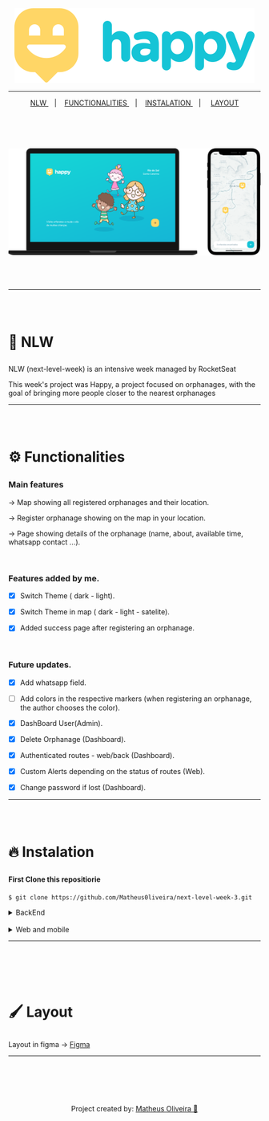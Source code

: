 <div align='center'>

  <img src='./.github/logo.svg'/>

  <hr/>

<a href='#nlw'>NLW </a> &nbsp;&nbsp;&nbsp;|&nbsp;&nbsp;&nbsp;
<a href='#functionalities'>FUNCTIONALITIES </a> &nbsp;&nbsp;&nbsp;|&nbsp;&nbsp;&nbsp;
<a href='#instalation'>INSTALATION </a> &nbsp;&nbsp;&nbsp;| &nbsp;&nbsp;&nbsp;
<a href='#layout'>LAYOUT </a>

<br/>
<br/>
<br/>
<br/>

  <img src='./.github/Devices.svg' width='600'/>

</div>

<br/>
<br/>
<br/>

<hr/>

<br/>
<br/>

# <p id='nlw'>🚀 NLW</p>

NLW (next-level-week) is an intensive week managed by RocketSeat

This week's project was Happy, a project focused on orphanages, with the goal of bringing more people closer to the nearest orphanages

<hr/>
<br/>
<br/>

# <p id='functionalities'>⚙ Functionalities</p>

### Main features

&rarr; Map showing all registered orphanages and their location.

&rarr; Register orphanage showing on the map in your location.

&rarr; Page showing details of the orphanage (name, about, available time, whatsapp contact ...).

<br/>

### Features added by me.

- [x] Switch Theme ( dark - light).

- [x] Switch Theme in map ( dark - light - satelite).

- [x] Added success page after registering an orphanage.

<br/>

### Future updates.

- [x] Add whatsapp field.

- [ ] Add colors in the respective markers (when registering an orphanage, the author chooses the color).

- [x] DashBoard User(Admin).

- [x] Delete Orphanage (Dashboard).

- [x] Authenticated routes - web/back (Dashboard).

- [x] Custom Alerts depending on the status of routes (Web).

- [x] Change password if lost (Dashboard).

<hr/>
<br/>
<br/>

# <p id='instalation'>🔥 Instalation</p>

#### First Clone this repositiorie

```shell
$ git clone https://github.com/Matheus0liveira/next-level-week-3.git
```

<details>

<summary>BackEnd</summary>

#### For instalaitons dependncies execute: (using yarn/npm):

```shell

$ cd backend/

# yarn

$ yarn   #or yarn install


# npm

$ npm i  #or npm install

```

#### To execute the migrations run the following command:

```shell

# yarn

$ yarn typeorm migration:run


# npm

$ npm run typeorm migration:run

```

#### To delete migrations run the following command:

```shell

# yarn

# erases the last migration made
# To delete both run twice or delete the tables directly from your sgbd

$ yarn typeorm migration:revert


# npm

$ npm run typeorm migration:revert

```

#### And finally... execute...

```shell

# yarn

$ yarn dev


# npm

$ npm run dev

```

</details>

<br/>

<details>
<summary>Web and mobile</summary>

#### Apenas execute

```shell

$ cd web/
#or
$ cd mobile/

#For install dependencies

$ yarn

#or

$ npm i #or npm install

```

#### And finally...

```shell

#For execute front-end web

$ yarn start

#or

$ npm start

```

</details>

<hr/>
<br/>
<br/>
<br/>
<br/>

# <p id='layout'>🖌 Layout</p>

Layout in figma &rarr;
<a href='https://www.figma.com/file/OYtFKRuGEFKMNgeuiOnK8j/Happy-Web-Copy?node-id=2%3A3'> Figma </a>

<hr/>
<br/>
<br/>
<br/>
<br/>

<div align='center'>

Project created by: <a href='https://www.github.com/Matheus0liveira'> Matheus Oliveira 💛 </a>

</div>
